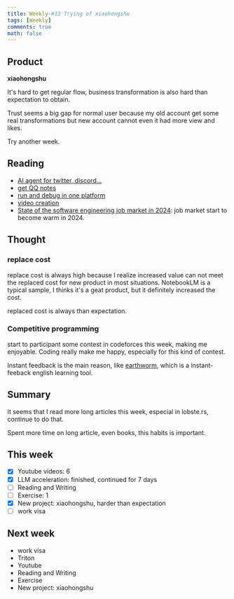 ```yaml
---
title: Weekly-#13 Trying of xiaohongshu
tags: [Weekly]
comments: true
math: false
---
```


## Product

**xiaohongshu**

It's hard to get regular flow, business transformation is also hard than expectation to obtain.

Trust seems a big gap for normal user because my old account get some real transformations but new account cannot even it had more view and likes.

Try another week.
 
## Reading
+ [AI agent for twitter, discord...](https://github.com/ai16z/eliza)
+ [get QQ notes](https://github.com/LibraHp/GetQzonehistory)
+ [run and debug in one platform](https://www.betterbugs.io/?ref=producthunt)
+ [video creation](https://fliz.ai/?ref=producthunt)
+ [State of the software engineering job market in 2024](https://newsletter.pragmaticengineer.com/p/state-of-eng-market-2024?utm_source=t.me%2Fmtfront): job market start to become warm in 2024.

## Thought

### replace cost
replace cost is always high because I realize increased value can not meet the replaced cost for new product in most situations. NotebookLM is a typical sample, I thinks it's a geat product, but it definitely increased the cost.

replaced cost is always than expectation.

### Competitive programming
start to participant some contest in codeforces this week, making me enjoyable. Coding really make me happy, especially for this kind of contest. 

Instant feedback is the main reason, like [earthworm](https://github.com/cuixiaorui/earthworm), which is a instant-feeback english learning tool.

## Summary
It seems that I read more long articles this week, especial in lobste.rs, continue to do that.

Spent more time on long article, even books, this habits is important. 

## This week
- [x] Youtube videos: 6
- [x] LLM acceleration: finished, continued for 7 days
- [ ] Reading and Writing
- [ ] Exercise: 1
- [x] New project: xiaohongshu, harder than expectation
- [ ] work visa

## Next week
+ work visa
+ Triton
+ Youtube
+ Reading and Writing
+ Exercise
+ New project: xiaohongshu